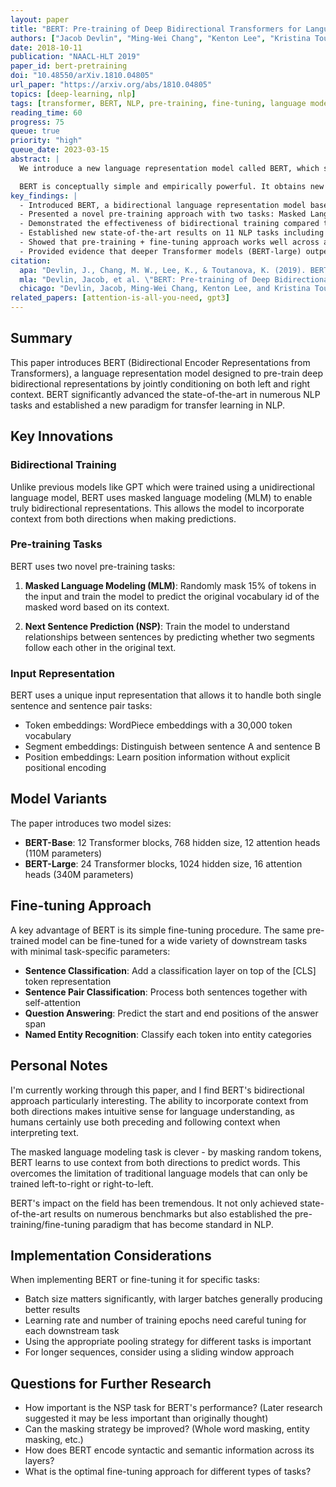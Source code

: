 ```yaml
---
layout: paper
title: "BERT: Pre-training of Deep Bidirectional Transformers for Language Understanding"
authors: ["Jacob Devlin", "Ming-Wei Chang", "Kenton Lee", "Kristina Toutanova"]
date: 2018-10-11
publication: "NAACL-HLT 2019"
paper_id: bert-pretraining
doi: "10.48550/arXiv.1810.04805"
url_paper: "https://arxiv.org/abs/1810.04805"
topics: [deep-learning, nlp]
tags: [transformer, BERT, NLP, pre-training, fine-tuning, language model]
reading_time: 60
progress: 75
queue: true
priority: "high"
queue_date: 2023-03-15
abstract: |
  We introduce a new language representation model called BERT, which stands for Bidirectional Encoder Representations from Transformers. Unlike recent language representation models, BERT is designed to pre-train deep bidirectional representations from unlabeled text by jointly conditioning on both left and right context in all layers. As a result, the pre-trained BERT model can be fine-tuned with just one additional output layer to create state-of-the-art models for a wide range of tasks, such as question answering and language inference, without substantial task-specific architecture modifications.

  BERT is conceptually simple and empirically powerful. It obtains new state-of-the-art results on eleven natural language processing tasks, including pushing the GLUE score to 80.5% (7.7% point absolute improvement), MultiNLI accuracy to 86.7% (4.6% absolute improvement), SQuAD v1.1 question answering Test F1 to 93.2 (1.5 point absolute improvement) and SQuAD v2.0 Test F1 to 83.1 (5.1 point absolute improvement).
key_findings: |
  - Introduced BERT, a bidirectional language representation model based on the Transformer architecture
  - Presented a novel pre-training approach with two tasks: Masked Language Modeling (MLM) and Next Sentence Prediction (NSP)
  - Demonstrated the effectiveness of bidirectional training compared to left-to-right or shallow concatenation approaches
  - Established new state-of-the-art results on 11 NLP tasks including GLUE, SQuAD, and SWAG
  - Showed that pre-training + fine-tuning approach works well across a wide range of NLP tasks
  - Provided evidence that deeper Transformer models (BERT-large) outperform shallower ones (BERT-base)
citation:
  apa: "Devlin, J., Chang, M. W., Lee, K., & Toutanova, K. (2019). BERT: Pre-training of Deep Bidirectional Transformers for Language Understanding. In Proceedings of the 2019 Conference of the North American Chapter of the Association for Computational Linguistics: Human Language Technologies, Volume 1 (Long and Short Papers) (pp. 4171-4186)."
  mla: "Devlin, Jacob, et al. \"BERT: Pre-training of Deep Bidirectional Transformers for Language Understanding.\" Proceedings of the 2019 Conference of the North American Chapter of the Association for Computational Linguistics: Human Language Technologies, Volume 1 (Long and Short Papers), 2019, pp. 4171-4186."
  chicago: "Devlin, Jacob, Ming-Wei Chang, Kenton Lee, and Kristina Toutanova. \"BERT: Pre-training of Deep Bidirectional Transformers for Language Understanding.\" In Proceedings of the 2019 Conference of the North American Chapter of the Association for Computational Linguistics: Human Language Technologies, Volume 1 (Long and Short Papers), 4171-4186. 2019."
related_papers: [attention-is-all-you-need, gpt3]
---
```


## Summary

This paper introduces BERT (Bidirectional Encoder Representations from Transformers), a language representation model designed to pre-train deep bidirectional representations by jointly conditioning on both left and right context. BERT significantly advanced the state-of-the-art in numerous NLP tasks and established a new paradigm for transfer learning in NLP.

## Key Innovations

### Bidirectional Training

Unlike previous models like GPT which were trained using a unidirectional language model, BERT uses masked language modeling (MLM) to enable truly bidirectional representations. This allows the model to incorporate context from both directions when making predictions.

### Pre-training Tasks

BERT uses two novel pre-training tasks:

1. **Masked Language Modeling (MLM)**: Randomly mask 15% of tokens in the input and train the model to predict the original vocabulary id of the masked word based on its context.

2. **Next Sentence Prediction (NSP)**: Train the model to understand relationships between sentences by predicting whether two segments follow each other in the original text.

### Input Representation

BERT uses a unique input representation that allows it to handle both single sentence and sentence pair tasks:

- Token embeddings: WordPiece embeddings with a 30,000 token vocabulary
- Segment embeddings: Distinguish between sentence A and sentence B
- Position embeddings: Learn position information without explicit positional encoding

## Model Variants

The paper introduces two model sizes:

- **BERT-Base**: 12 Transformer blocks, 768 hidden size, 12 attention heads (110M parameters)
- **BERT-Large**: 24 Transformer blocks, 1024 hidden size, 16 attention heads (340M parameters)

## Fine-tuning Approach

A key advantage of BERT is its simple fine-tuning procedure. The same pre-trained model can be fine-tuned for a wide variety of downstream tasks with minimal task-specific parameters:

- **Sentence Classification**: Add a classification layer on top of the [CLS] token representation
- **Sentence Pair Classification**: Process both sentences together with self-attention
- **Question Answering**: Predict the start and end positions of the answer span
- **Named Entity Recognition**: Classify each token into entity categories

## Personal Notes

I'm currently working through this paper, and I find BERT's bidirectional approach particularly interesting. The ability to incorporate context from both directions makes intuitive sense for language understanding, as humans certainly use both preceding and following context when interpreting text.

The masked language modeling task is clever - by masking random tokens, BERT learns to use context from both directions to predict words. This overcomes the limitation of traditional language models that can only be trained left-to-right or right-to-left.

BERT's impact on the field has been tremendous. It not only achieved state-of-the-art results on numerous benchmarks but also established the pre-training/fine-tuning paradigm that has become standard in NLP.

## Implementation Considerations

When implementing BERT or fine-tuning it for specific tasks:

- Batch size matters significantly, with larger batches generally producing better results
- Learning rate and number of training epochs need careful tuning for each downstream task
- Using the appropriate pooling strategy for different tasks is important
- For longer sequences, consider using a sliding window approach

## Questions for Further Research

- How important is the NSP task for BERT's performance? (Later research suggested it may be less important than originally thought)
- Can the masking strategy be improved? (Whole word masking, entity masking, etc.)
- How does BERT encode syntactic and semantic information across its layers?
- What is the optimal fine-tuning approach for different types of tasks?